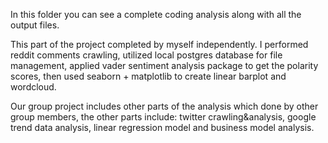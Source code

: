 In this folder you can see a complete coding analysis along with all the output files.

This part of the project completed by myself independently. I performed reddit comments crawling, utilized local postgres database for file management, applied vader sentiment analysis package to get the polarity scores, then used seaborn + matplotlib to create linear barplot and wordcloud.

Our group project includes other parts of the analysis which done by other group members, the other parts include: twitter crawling&analysis, google trend data analysis, linear regression model and business model analysis.
